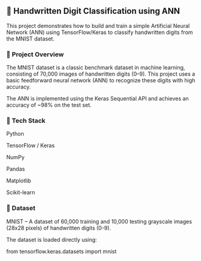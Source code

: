 ## 🧠 Handwritten Digit Classification using ANN

This project demonstrates how to build and train a simple Artificial Neural Network (ANN) using TensorFlow/Keras to classify handwritten digits from the MNIST dataset.

### 📌 Project Overview

The MNIST dataset is a classic benchmark dataset in machine learning, consisting of 70,000 images of handwritten digits (0–9). This project uses a basic feedforward neural network (ANN) to recognize these digits with high accuracy.

The ANN is implemented using the Keras Sequential API and achieves an accuracy of ~98% on the test set.

### 🔧 Tech Stack

Python

TensorFlow / Keras

NumPy

Pandas

Matplotlib

Scikit-learn

### 🧪 Dataset

MNIST – A dataset of 60,000 training and 10,000 testing grayscale images (28x28 pixels) of handwritten digits (0-9).

The dataset is loaded directly using:

from tensorflow.keras.datasets import mnist
